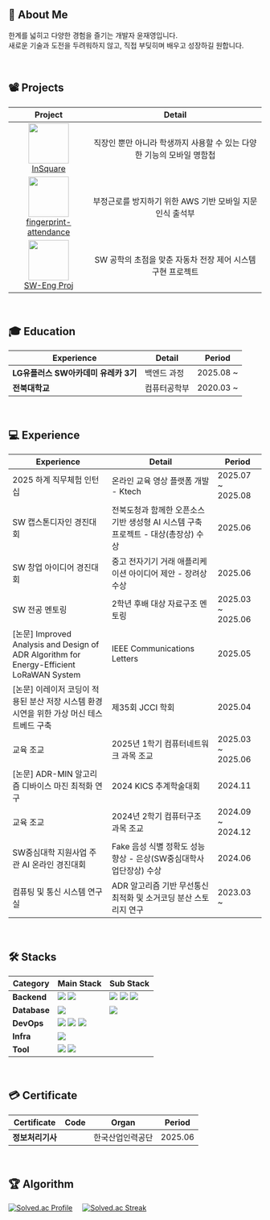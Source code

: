 <!-- ## 🌐 Link
[<img src="https://github.com/user-attachments/assets/bce45b47-75f6-4bdd-a1ca-6bb70377d154" width="55" height="55">](https://taesin-portfolio.notion.site/?source=copy_link) &nbsp;&nbsp;
[<img src="https://github.com/user-attachments/assets/23da5180-c39b-48f6-8f61-c5a3312dffd2" width="55" height="55">](https://gym-developer.tistory.com/) &nbsp;&nbsp;
[<img src="https://github.com/user-attachments/assets/94f89e0f-320d-4b5e-bbe3-bce51a82f1f1" width="55" height="55">](https://blog.naver.com/gym_developer) &nbsp;&nbsp;
[<img src="https://github.com/user-attachments/assets/c19d8436-0333-493f-881d-d1ea3b7c830d" width="55" height="55">](mailto:kjk06119@gmail.com) 

</br> -->

## 👤 About Me
한계를 넓히고 다양한 경험을 즐기는 개발자 윤재영입니다.</br>
새로운 기술과 도전을 두려워하지 않고, 직접 부딪히며 배우고 성장하길 원합니다.

</br>

## 📽️ Projects
|Project|Detail|
|:---:|:---:|
| <img src="https://github.com/user-attachments/assets/4d17cb7c-e079-40ac-b183-db85ff46462a" width="80" height="80"> </br> [InSquare](https://github.com/thduss/android_2023/blob/master/README.md) | 직장인 뿐만 아니라 학생까지 사용할 수 있는 다양한 기능의 모바일 명함첩 |
| <img src="https://github.com/user-attachments/assets/9dd18854-39d9-4647-ad2b-d7d6da03e8ae" width="80" height="80"> </br> [fingerprint-attendance](https://github.com/JEONJIHO817/fingerprint-attendance/blob/main/README.md) | 부정근로를 방지하기 위한 AWS 기반 모바일 지문 인식 출석부 |
| <img src="https://github.com/user-attachments/assets/e0b31015-a067-4d0e-a58f-d33d2efaa4ba" width="80" height="80"> </br> [SW-Eng Proj](https://github.com/jae-0/SW-Engineering-Project)| SW 공학의 초점을 맞춘 자동차 전장 제어 시스템 구현 프로젝트 |

</br>

## 🎓 Education
|Experience|Detail|Period|
|---|---|---|
| **LG유플러스 SW아카데미 유레카 3기** | 백엔드 과정 | 2025.08 ~ |
| **전북대학교** | 컴퓨터공학부 | 2020.03 ~  |

</br>

## 💻 Experience
|Experience|Detail|Period|
|---|---|---|
| 2025 하계 직무체험 인턴십 | 온라인 교육 영상 플랫폼 개발 - Ktech | 2025.07 ~ 2025.08 |
| SW 캡스톤디자인 경진대회 | 전북도청과 함께한 오픈소스 기반 생성형 AI 시스템 구축 프로젝트 - 대상(총장상) 수상 | 2025.06 |
| SW 창업 아이디어 경진대회 | 중고 전자기기 거래 애플리케이션 아이디어 제안 - 장려상 수상 | 2025.06 |
| SW 전공 멘토링 | 2학년 후배 대상 자료구조 멘토링 | 2025.03 ~ 2025.06 |
| [논문] Improved Analysis and Design of ADR Algorithm for Energy-Efficient LoRaWAN System | IEEE Communications Letters | 2025.05 |
| [논문] 이레이저 코딩이 적용된 분산 저장 시스템 환경 시연을 위한 가상 머신 테스트베드 구축 | 제35회 JCCI 학회 | 2025.04 |
| 교육 조교 | 2025년 1학기 컴퓨터네트워크 과목 조교 | 2025.03 ~ 2025.06 |
| [논문] ADR-MIN 알고리즘 디바이스 마진 최적화 연구 | 2024 KICS 추계학술대회 | 2024.11 |
| 교육 조교 | 2024년 2학기 컴퓨터구조 과목 조교 | 2024.09 ~ 2024.12 |
| SW중심대학 지원사업 주관 AI 온라인 경진대회 | Fake 음성 식별 정확도 성능 향상 - 은상(SW중심대학사업단장상) 수상 | 2024.06 |
| 컴퓨팅 및 통신 시스템 연구실 | ADR 알고리즘 기반 무선통신 최적화 및 소거코딩 분산 스토리지 연구 | 2023.03 ~  |

</br>

## 🛠️ Stacks
|Category|Main Stack|Sub Stack|
|---|---|---|
|**Backend**| <img src="https://img.shields.io/badge/C++-00599C?style=flat-square&logo=cplusplus&logoColor=white"/></a> <img src="https://img.shields.io/badge/Hadoop-66CCFF?style=flat-square&logo=apachehadoop&logoColor=black"/></a> <!-- <img src="https://img.shields.io/badge/Spring-6DB33F?style=flat-square&logo=spring&logoColor=white"/></a> <img src="https://img.shields.io/badge/Java17-007396?style=flat-square&logo=coffeescript&logoColor=white"/></a>  <img src="https://img.shields.io/badge/Spring Boot-6DB33F?style=flat-square&logo=springboot&logoColor=white"/></a> --> | <img src="https://img.shields.io/badge/Python-3776AB?style=flat-square&logo=python&logoColor=white"/></a> <img src="https://img.shields.io/badge/Java17-007396?style=flat-square&logo=coffeescript&logoColor=white"/></a> <img src="https://img.shields.io/badge/JavaScript-F7DF1E?style=flat-square&logo=javascript&logoColor=black"/></a>  |
|**Database**| <img src="https://img.shields.io/badge/MySQL-4479A1?style=flat-square&logo=MySQL&logoColor=white"/></a> | <img src="https://img.shields.io/badge/Firebase-FFCA28?style=flat-square&logo=firebase&logoColor=white"/></a> | |
|**DevOps**| <img src="https://img.shields.io/badge/Git-F05032?style=flat-square&logo=Git&logoColor=white"/></a> <img src="https://img.shields.io/badge/GitHub-181717?style=flat-square&logo=GitHub&logoColor=white"/></a>  <img src="https://img.shields.io/badge/Docker-2496ED?style=flat-square&logo=Docker&logoColor=white"/></a> |  |
|**Infra**| <img src="https://img.shields.io/badge/Ubuntu-E95420?style=flat-square&logo=Ubuntu&logoColor=white"/></a> |
|**Tool**| <img src="https://img.shields.io/badge/Slack-4A154B?style=flat-square&logo=Slack&logoColor=white"/></a> <img src="https://img.shields.io/badge/Notion-000000?style=flat-square&logo=notion&logoColor=white"/></a> |

</br>

## 💳 Certificate
|Certificate|Code|Organ|Period|
|---|---|---|---|
| **정보처리기사** |  | 한국산업인력공단 | 2025.06 |


</br>

  ## 🏆 Algorithm
[![Solved.ac Profile](http://mazassumnida.wtf/api/v2/generate_badge?boj=wodud0747)](https://solved.ac/wodud0747/) &nbsp;&nbsp;&nbsp; 
[![Solved.ac Streak](http://mazandi.herokuapp.com/api?handle=wodud0747)](https://solved.ac/wodud0747/)
